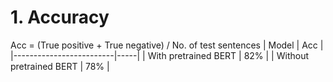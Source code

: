 # 1. Accuracy
Acc = (True positive + True negative) / No. of test sentences
| Model                   | Acc |
|-------------------------|-----|
| With pretrained BERT    | 82% |
| Without pretrained BERT | 78% |
